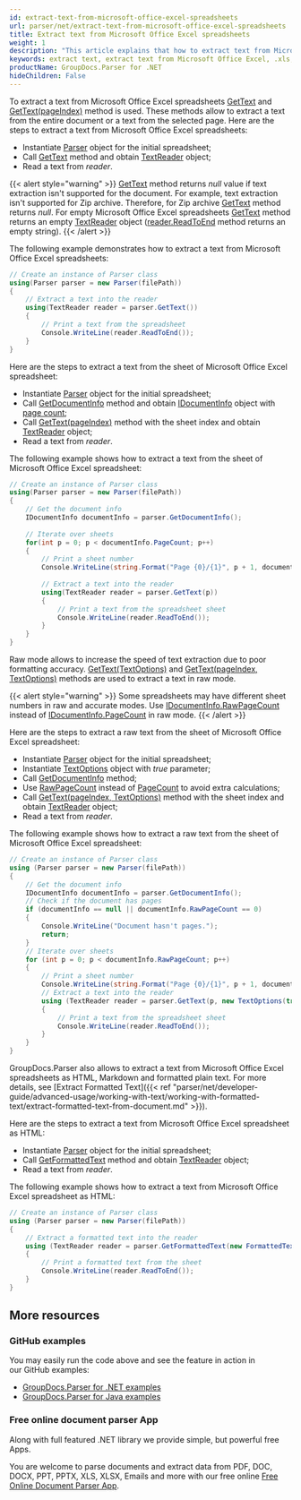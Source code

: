 ```yaml
---
id: extract-text-from-microsoft-office-excel-spreadsheets
url: parser/net/extract-text-from-microsoft-office-excel-spreadsheets
title: Extract text from Microsoft Office Excel spreadsheets
weight: 1
description: "This article explains that how to extract text from Microsoft Office Excel (.xls, .xlsx) spreadsheets."
keywords: extract text, extract text from Microsoft Office Excel, .xls, .xlsx
productName: GroupDocs.Parser for .NET
hideChildren: False
---
```

To extract a text from Microsoft Office Excel spreadsheets [GetText](https://reference.groupdocs.com/net/parser/groupdocs.parser/parser/methods/gettext) and [GetText(pageIndex)](https://reference.groupdocs.com/net/parser/groupdocs.parser.parser/gettext/methods/2) method is used. These methods allow to extract a text from the entire document or a text from the selected page.
Here are the steps to extract a text from Microsoft Office Excel spreadsheets:
*   Instantiate [Parser](https://reference.groupdocs.com/net/parser/groupdocs.parser/parser) object for the initial spreadsheet;
*   Call [GetText](https://reference.groupdocs.com/net/parser/groupdocs.parser/parser/methods/gettext) method and obtain [TextReader](https://docs.microsoft.com/en-us/dotnet/api/system.io.textreader?view=netframework-2.0) object;
*   Read a text from *reader*.

{{< alert style="warning" >}}
[GetText](https://reference.groupdocs.com/net/parser/groupdocs.parser/parser/methods/gettext) method returns *null* value if text extraction isn't supported for the document. For example, text extraction isn't supported for Zip archive. Therefore, for Zip archive [GetText](https://reference.groupdocs.com/net/parser/groupdocs.parser/parser/methods/gettext) method returns *null*. For empty Microsoft Office Excel spreadsheets [GetText](https://reference.groupdocs.com/net/parser/groupdocs.parser/parser/methods/gettext) method returns an empty [TextReader](https://docs.microsoft.com/en-us/dotnet/api/system.io.textreader?view=netframework-2.0) object ([reader.ReadToEnd](https://docs.microsoft.com/en-us/dotnet/api/system.io.textreader.readtoend?view=netframework-2.0) method returns an empty string).
{{< /alert >}}

The following example demonstrates how to extract a text from Microsoft Office Excel spreadsheets:
```csharp
// Create an instance of Parser class
using(Parser parser = new Parser(filePath))
{
    // Extract a text into the reader
    using(TextReader reader = parser.GetText())
    {
        // Print a text from the spreadsheet
        Console.WriteLine(reader.ReadToEnd());
    }
}
```

Here are the steps to extract a text from the sheet of Microsoft Office Excel spreadsheet:

*   Instantiate [Parser](https://reference.groupdocs.com/net/parser/groupdocs.parser/parser) object for the initial spreadsheet;
*   Call [GetDocumentInfo](https://reference.groupdocs.com/net/parser/groupdocs.parser/parser/methods/getdocumentinfo) method and obtain [IDocumentInfo](https://reference.groupdocs.com/net/parser/groupdocs.parser.options/idocumentinfo) object with [page count](https://reference.groupdocs.com/net/parser/groupdocs.parser.options/idocumentinfo/properties/pagecount);
*   Call [GetText(pageIndex)](https://reference.groupdocs.com/net/parser/groupdocs.parser.parser/gettext/methods/2) method with the sheet index and obtain [TextReader](https://docs.microsoft.com/en-us/dotnet/api/system.io.textreader?view=netframework-2.0) object;
*   Read a text from *reader*.

The following example shows how to extract a text from the sheet of Microsoft Office Excel spreadsheet:

```csharp
// Create an instance of Parser class
using(Parser parser = new Parser(filePath))
{
    // Get the document info
    IDocumentInfo documentInfo = parser.GetDocumentInfo();
   
    // Iterate over sheets
    for(int p = 0; p < documentInfo.PageCount; p++)
    {
        // Print a sheet number 
        Console.WriteLine(string.Format("Page {0}/{1}", p + 1, documentInfo.PageCount));
   
        // Extract a text into the reader
        using(TextReader reader = parser.GetText(p))
        {
            // Print a text from the spreadsheet sheet
            Console.WriteLine(reader.ReadToEnd());
        }
    }
}
```

Raw mode allows to increase the speed of text extraction due to poor formatting accuracy. [GetText(TextOptions)](https://reference.groupdocs.com/net/parser/groupdocs.parser.parser/gettext/methods/1) and [GetText(pageIndex, TextOptions)](https://reference.groupdocs.com/net/parser/groupdocs.parser.parser/gettext/methods/3) methods are used to extract a text in raw mode.

{{< alert style="warning" >}}
Some spreadsheets may have different sheet numbers in raw and accurate modes. Use [IDocumentInfo.RawPageCount](https://reference.groupdocs.com/net/parser/groupdocs.parser.options/idocumentinfo/properties/rawpagecount) instead of [IDocumentInfo.PageCount](https://reference.groupdocs.com/net/parser/groupdocs.parser.options/idocumentinfo/properties/pagecount) in raw mode.
{{< /alert >}}

Here are the steps to extract a raw text from the sheet of Microsoft Office Excel spreadsheet:

*   Instantiate [Parser](https://reference.groupdocs.com/net/parser/groupdocs.parser/parser) object for the initial spreadsheet;
*   Instantiate [TextOptions](https://reference.groupdocs.com/net/parser/groupdocs.parser.options/textoptions) object with *true* parameter;
*   Call [GetDocumentInfo](https://reference.groupdocs.com/net/parser/groupdocs.parser/parser/methods/getdocumentinfo) method;
*   Use [RawPageCount](https://reference.groupdocs.com/net/parser/groupdocs.parser.options/idocumentinfo/properties/rawpagecount) instead of [PageCount](https://reference.groupdocs.com/net/parser/groupdocs.parser.options/idocumentinfo/properties/pagecount) to avoid extra calculations;
*   Call [GetText(pageIndex, TextOptions)](https://reference.groupdocs.com/net/parser/groupdocs.parser.parser/gettext/methods/3) method with the sheet index and obtain [TextReader](https://docs.microsoft.com/en-us/dotnet/api/system.io.textreader?view=netframework-2.0) object;
*   Read a text from *reader*.

The following example shows how to extract a raw text from the sheet of Microsoft Office Excel spreadsheet:

```csharp
// Create an instance of Parser class
using (Parser parser = new Parser(filePath))
{
    // Get the document info
    IDocumentInfo documentInfo = parser.GetDocumentInfo();
    // Check if the document has pages
    if (documentInfo == null || documentInfo.RawPageCount == 0)
    {
        Console.WriteLine("Document hasn't pages.");
        return;
    }
    // Iterate over sheets
    for (int p = 0; p < documentInfo.RawPageCount; p++)
    {
        // Print a sheet number 
        Console.WriteLine(string.Format("Page {0}/{1}", p + 1, documentInfo.RawPageCount));
        // Extract a text into the reader
        using (TextReader reader = parser.GetText(p, new TextOptions(true)))
        {
            // Print a text from the spreadsheet sheet
            Console.WriteLine(reader.ReadToEnd());
        }
    }
}
```

GroupDocs.Parser also allows to extract a text from Microsoft Office Excel spreadsheets as HTML, Markdown and formatted plain text. For more details, see [Extract Formatted Text]({{< ref "parser/net/developer-guide/advanced-usage/working-with-text/working-with-formatted-text/extract-formatted-text-from-document.md" >}}).

Here are the steps to extract a text from Microsoft Office Excel spreadsheet as HTML:

*   Instantiate [Parser](https://reference.groupdocs.com/net/parser/groupdocs.parser/parser) object for the initial spreadsheet;
*   Call [GetFormattedText](https://reference.groupdocs.com/net/parser/groupdocs.parser/parser/methods/getformattedtext) method and obtain [TextReader](https://docs.microsoft.com/en-us/dotnet/api/system.io.textreader?view=netframework-2.0) object;
*   Read a text from *reader*.

The following example shows how to extract a text from Microsoft Office Excel spreadsheet as HTML:

```csharp
// Create an instance of Parser class
using (Parser parser = new Parser(filePath))
{
    // Extract a formatted text into the reader
    using (TextReader reader = parser.GetFormattedText(new FormattedTextOptions(FormattedTextMode.Html)))
    {
        // Print a formatted text from the sheet
        Console.WriteLine(reader.ReadToEnd());
    }
}
```

## More resources

### GitHub examples

You may easily run the code above and see the feature in action in our GitHub examples:

*   [GroupDocs.Parser for .NET examples](https://github.com/groupdocs-parser/GroupDocs.Parser-for-.NET)    
*   [GroupDocs.Parser for Java examples](https://github.com/groupdocs-parser/GroupDocs.Parser-for-Java)    

### Free online document parser App

Along with full featured .NET library we provide simple, but powerful free Apps.

You are welcome to parse documents and extract data from PDF, DOC, DOCX, PPT, PPTX, XLS, XLSX, Emails and more with our free online [Free Online Document Parser App](https://products.groupdocs.app/parser).